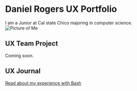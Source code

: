 # Daniel Rogers UX Portfolio

I am a Junior at Cal state Chico majoring in computer science.
![Picture of Me](ux-portfolio-droge91/assets/DanielRogers.jpg)

## UX Team Project

Coming soon.

## UX Journal

[Read about my experience with Bash](j01/)

